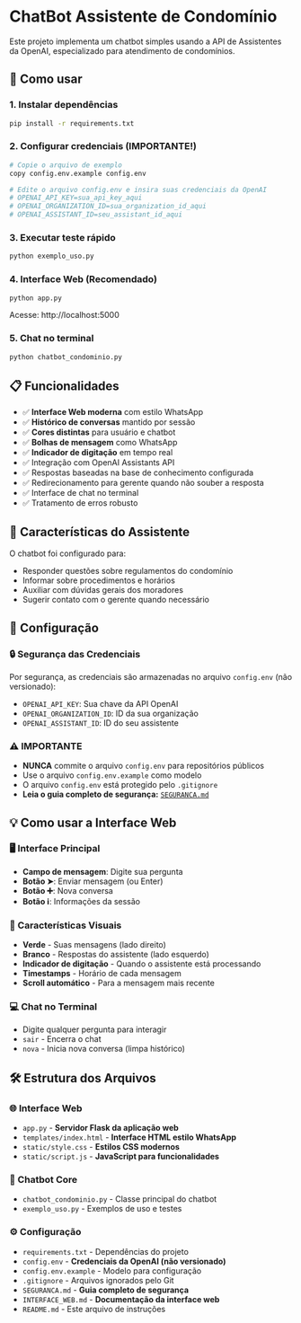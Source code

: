 # ChatBot Assistente de Condomínio

Este projeto implementa um chatbot simples usando a API de Assistentes da OpenAI, especializado para atendimento de condomínios.

## 🚀 Como usar

### 1. Instalar dependências
```bash
pip install -r requirements.txt
```

### 2. Configurar credenciais (IMPORTANTE!)
```bash
# Copie o arquivo de exemplo
copy config.env.example config.env

# Edite o arquivo config.env e insira suas credenciais da OpenAI
# OPENAI_API_KEY=sua_api_key_aqui
# OPENAI_ORGANIZATION_ID=sua_organization_id_aqui
# OPENAI_ASSISTANT_ID=seu_assistant_id_aqui
```

### 3. Executar teste rápido
```bash
python exemplo_uso.py
```

### 4. Interface Web (Recomendado)
```bash
python app.py
```
Acesse: http://localhost:5000

### 5. Chat no terminal
```bash
python chatbot_condominio.py
```

## 📋 Funcionalidades

- ✅ **Interface Web moderna** com estilo WhatsApp
- ✅ **Histórico de conversas** mantido por sessão
- ✅ **Cores distintas** para usuário e chatbot
- ✅ **Bolhas de mensagem** como WhatsApp
- ✅ **Indicador de digitação** em tempo real
- ✅ Integração com OpenAI Assistants API
- ✅ Respostas baseadas na base de conhecimento configurada
- ✅ Redirecionamento para gerente quando não souber a resposta
- ✅ Interface de chat no terminal
- ✅ Tratamento de erros robusto

## 🏢 Características do Assistente

O chatbot foi configurado para:
- Responder questões sobre regulamentos do condomínio
- Informar sobre procedimentos e horários
- Auxiliar com dúvidas gerais dos moradores
- Sugerir contato com o gerente quando necessário

## 🔧 Configuração

### 🔒 Segurança das Credenciais
Por segurança, as credenciais são armazenadas no arquivo `config.env` (não versionado):
- `OPENAI_API_KEY`: Sua chave da API OpenAI
- `OPENAI_ORGANIZATION_ID`: ID da sua organização
- `OPENAI_ASSISTANT_ID`: ID do seu assistente

### ⚠️ IMPORTANTE
- **NUNCA** commite o arquivo `config.env` para repositórios públicos
- Use o arquivo `config.env.example` como modelo
- O arquivo `config.env` está protegido pelo `.gitignore`
- **Leia o guia completo de segurança:** [`SEGURANCA.md`](SEGURANCA.md)

## 💡 Como usar a Interface Web

### 🖥️ Interface Principal
- **Campo de mensagem**: Digite sua pergunta
- **Botão ➤**: Enviar mensagem (ou Enter)
- **Botão ➕**: Nova conversa
- **Botão ℹ️**: Informações da sessão

### 🎨 Características Visuais
- **Verde** - Suas mensagens (lado direito)
- **Branco** - Respostas do assistente (lado esquerdo)
- **Indicador de digitação** - Quando o assistente está processando
- **Timestamps** - Horário de cada mensagem
- **Scroll automático** - Para a mensagem mais recente

### 💻 Chat no Terminal
- Digite qualquer pergunta para interagir
- `sair` - Encerra o chat
- `nova` - Inicia nova conversa (limpa histórico)

## 🛠️ Estrutura dos Arquivos

### 🌐 Interface Web
- `app.py` - **Servidor Flask da aplicação web**
- `templates/index.html` - **Interface HTML estilo WhatsApp**
- `static/style.css` - **Estilos CSS modernos**
- `static/script.js` - **JavaScript para funcionalidades**

### 🤖 Chatbot Core
- `chatbot_condominio.py` - Classe principal do chatbot
- `exemplo_uso.py` - Exemplos de uso e testes

### ⚙️ Configuração
- `requirements.txt` - Dependências do projeto
- `config.env` - **Credenciais da OpenAI (não versionado)**
- `config.env.example` - Modelo para configuração
- `.gitignore` - Arquivos ignorados pelo Git
- `SEGURANCA.md` - **Guia completo de segurança**
- `INTERFACE_WEB.md` - **Documentação da interface web**
- `README.md` - Este arquivo de instruções 